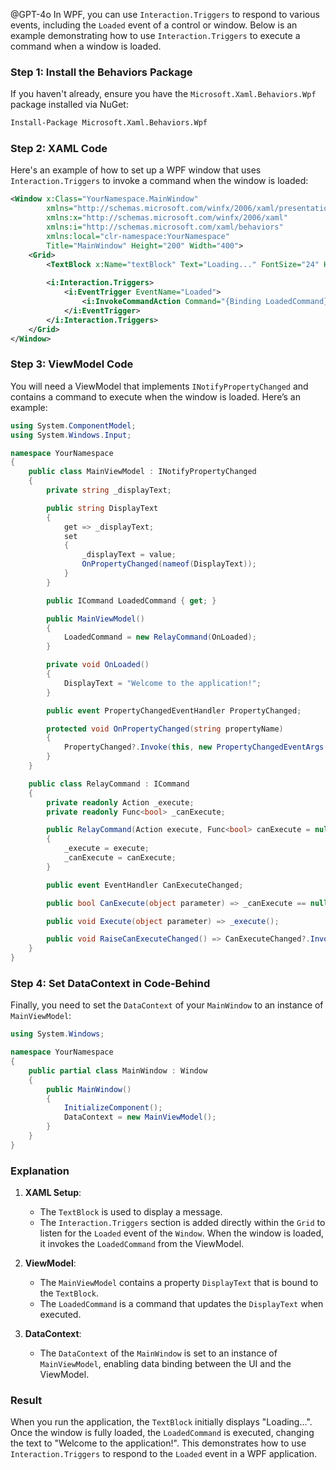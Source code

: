 @GPT-4o In WPF, you can use `Interaction.Triggers` to respond to various events, including the `Loaded` event of a control or window. Below is an example demonstrating how to use `Interaction.Triggers` to execute a command when a window is loaded.

### Step 1: Install the Behaviors Package

If you haven't already, ensure you have the `Microsoft.Xaml.Behaviors.Wpf` package installed via NuGet:

```bash
Install-Package Microsoft.Xaml.Behaviors.Wpf
```

### Step 2: XAML Code

Here's an example of how to set up a WPF window that uses `Interaction.Triggers` to invoke a command when the window is loaded:

```xml
<Window x:Class="YourNamespace.MainWindow"
        xmlns="http://schemas.microsoft.com/winfx/2006/xaml/presentation"
        xmlns:x="http://schemas.microsoft.com/winfx/2006/xaml"
        xmlns:i="http://schemas.microsoft.com/xaml/behaviors"
        xmlns:local="clr-namespace:YourNamespace"
        Title="MainWindow" Height="200" Width="400">
    <Grid>
        <TextBlock x:Name="textBlock" Text="Loading..." FontSize="24" HorizontalAlignment="Center" VerticalAlignment="Center" />
        
        <i:Interaction.Triggers>
            <i:EventTrigger EventName="Loaded">
                <i:InvokeCommandAction Command="{Binding LoadedCommand}" />
            </i:EventTrigger>
        </i:Interaction.Triggers>
    </Grid>
</Window>
```

### Step 3: ViewModel Code

You will need a ViewModel that implements `INotifyPropertyChanged` and contains a command to execute when the window is loaded. Here’s an example:

```csharp
using System.ComponentModel;
using System.Windows.Input;

namespace YourNamespace
{
    public class MainViewModel : INotifyPropertyChanged
    {
        private string _displayText;

        public string DisplayText
        {
            get => _displayText;
            set
            {
                _displayText = value;
                OnPropertyChanged(nameof(DisplayText));
            }
        }

        public ICommand LoadedCommand { get; }

        public MainViewModel()
        {
            LoadedCommand = new RelayCommand(OnLoaded);
        }

        private void OnLoaded()
        {
            DisplayText = "Welcome to the application!";
        }

        public event PropertyChangedEventHandler PropertyChanged;

        protected void OnPropertyChanged(string propertyName)
        {
            PropertyChanged?.Invoke(this, new PropertyChangedEventArgs(propertyName));
        }
    }

    public class RelayCommand : ICommand
    {
        private readonly Action _execute;
        private readonly Func<bool> _canExecute;

        public RelayCommand(Action execute, Func<bool> canExecute = null)
        {
            _execute = execute;
            _canExecute = canExecute;
        }

        public event EventHandler CanExecuteChanged;

        public bool CanExecute(object parameter) => _canExecute == null || _canExecute();

        public void Execute(object parameter) => _execute();

        public void RaiseCanExecuteChanged() => CanExecuteChanged?.Invoke(this, EventArgs.Empty);
    }
}
```

### Step 4: Set DataContext in Code-Behind

Finally, you need to set the `DataContext` of your `MainWindow` to an instance of `MainViewModel`:

```csharp
using System.Windows;

namespace YourNamespace
{
    public partial class MainWindow : Window
    {
        public MainWindow()
        {
            InitializeComponent();
            DataContext = new MainViewModel();
        }
    }
}
```

### Explanation

1. **XAML Setup**:
   - The `TextBlock` is used to display a message.
   - The `Interaction.Triggers` section is added directly within the `Grid` to listen for the `Loaded` event of the `Window`. When the window is loaded, it invokes the `LoadedCommand` from the ViewModel.

2. **ViewModel**:
   - The `MainViewModel` contains a property `DisplayText` that is bound to the `TextBlock`. 
   - The `LoadedCommand` is a command that updates the `DisplayText` when executed.

3. **DataContext**:
   - The `DataContext` of the `MainWindow` is set to an instance of `MainViewModel`, enabling data binding between the UI and the ViewModel.

### Result

When you run the application, the `TextBlock` initially displays "Loading...". Once the window is fully loaded, the `LoadedCommand` is executed, changing the text to "Welcome to the application!". This demonstrates how to use `Interaction.Triggers` to respond to the `Loaded` event in a WPF application.